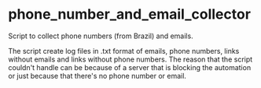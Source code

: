 # phone_number_and_email_collector
Script to collect  phone numbers (from Brazil) and emails. 

The script create log files in .txt format of emails, phone numbers, links without emails and links without phone numbers. 
The reason that the script couldn't handle can be because of a server that is blocking the automation or just because that there's no phone number or email.
